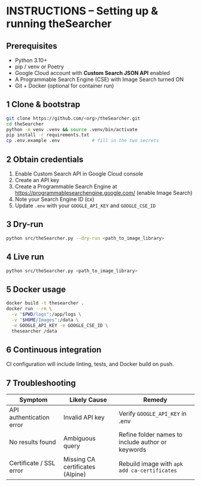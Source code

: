  # INSTRUCTIONS – Setting up & running theSearcher

 ## Prerequisites
 * Python 3.10+
 * pip / venv or Poetry
 * Google Cloud account with **Custom Search JSON API** enabled
 * A Programmable Search Engine (CSE) with Image Search turned ON
 * Git + Docker (optional for container run)

 ## 1 Clone & bootstrap
 ```bash
 git clone https://github.com/<org>/theSearcher.git
 cd theSearcher
 python -m venv .venv && source .venv/bin/activate
 pip install -r requirements.txt
 cp .env.example .env            # fill in the two secrets
 ```

 ## 2 Obtain credentials
 1. Enable Custom Search API in Google Cloud console
 2. Create an API key
 3. Create a Programmable Search Engine at https://programmablesearchengine.google.com/ (enable Image Search)
 4. Note your Search Engine ID (cx)
 5. Update `.env` with your `GOOGLE_API_KEY` and `GOOGLE_CSE_ID`

 ## 3 Dry-run
 ```bash
 python src/theSearcher.py --dry-run <path_to_image_library>
 ```

 ## 4 Live run
 ```bash
 python src/theSearcher.py <path_to_image_library>
 ```

 ## 5 Docker usage
 ```bash
 docker build -t thesearcher .
 docker run --rm \
   -v "$PWD/logs":/app/logs \
   -v "$HOME/Images":/data \
   -e GOOGLE_API_KEY -e GOOGLE_CSE_ID \
   thesearcher /data
 ```

 ## 6 Continuous integration
 CI configuration will include linting, tests, and Docker build on push.

 ## 7 Troubleshooting
 | Symptom                  | Likely Cause        | Remedy                         |
 | ------------------------ | ------------------- | ------------------------------ |
 | API authentication error | Invalid API key     | Verify `GOOGLE_API_KEY` in .env|
 | No results found         | Ambiguous query     | Refine folder names to include author or keywords
 | Certificate / SSL error  | Missing CA certificates (Alpine) | Rebuild image with `apk add ca-certificates`